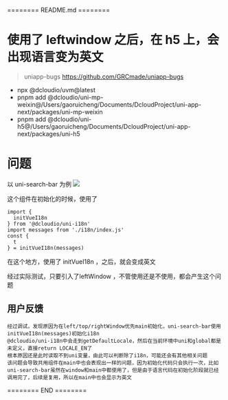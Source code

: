 ======== README.md ========

# 使用了 leftwindow 之后，在 h5 上，会出现语言变为英文
> uniapp-bugs https://github.com/GRCmade/uniapp-bugs

- npx @dcloudio/uvm@latest
- pnpm add @dcloudio/uni-mp-weixin@/Users/gaoruicheng/Documents/DcloudProject/uni-app-next/packages/uni-mp-weixin
- pnpm add @dcloudio/uni-h5@/Users/gaoruicheng/Documents/DcloudProject/uni-app-next/packages/uni-h5
# 问题
以 uni-search-bar 为例
![](https://yuhepicgo.oss-cn-beijing.aliyuncs.com/20250303161102096.png)

这个组件在初始化的时候，使用了

```
import {
  initVueI18n
} from '@dcloudio/uni-i18n'
import messages from './i18n/index.js'
const {
  t
} = initVueI18n(messages)
```

在这个地方，使用了 initVueI18n ，之后，就会变成英文

经过实际测试，只要引入了leftWindow ，不管使用还是不使用，都会产生这个问题


## 用户反馈
```
经过调试，发现原因为在left/top/rightWindow优先main初始化，uni-search-bar使用initVueI18n(messages)初始化i18n
@dcloudio/uni-i18n中会走到getDefaultLocale，然后在当前环境中uni和global都是未定义，直接return LOCALE_EN了
根本原因还是此时读取不到uni变量，由此可以判断除了i18n，可能还会有其他相关问题
该问题会导致共用组件在main中也会表现出一样的问题，因为初始化代码只会执行一次，比如uni-search-bar虽然在window和main中都使用了，但是由于语言代码在初始化阶段就已经调用完了，后续是复用，所以在main中也会显示为英文
```
======== END ========
